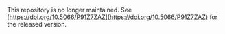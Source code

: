 This repository is no longer maintained. See [https://doi.org/10.5066/P91Z7ZAZ](https://doi.org/10.5066/P91Z7ZAZ) for the released version.

